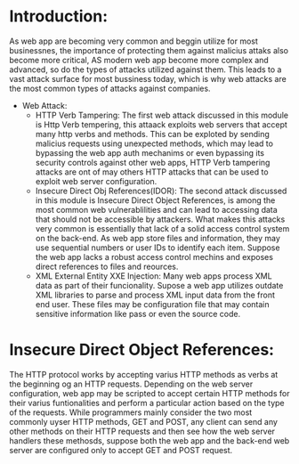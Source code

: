 # Introduction:
As web app are becoming very common and beggin utilize for most businessnes, the importance of protecting them against malicius attaks also become more critical, AS modern web app become more complex and
advanced, so do the types of attacks utilized against them. This leads to a vast attack surface for most bussiness today, which is why web attacks are the most common types of attacks against companies.
- Web Attack:
    - HTTP Verb Tampering:
    The first web attack discussed in this module is Http Verb tempering, this attaack exploits web servers that accept many http verbs and methods. This can be exploted by sending malicius requests using unexpected methods,
    which may lead to bypassing the web app auth mechanims or even bypassing its security controls against other web apps, HTTP Verb tampering attacks are ont of may others HTTP attacks that can be used to exploit
    web server configuration.
    - Insecure Direct Obj References(IDOR):
    The second attack discussed in this module is Insecure Direct Object References, is among the most common web vulnerablilities and can lead to accessing data that should not be accessible by attackers. What  makes this attacks very common
    is essentially that lack of a solid access control system on the back-end.
    As web app store files and information, they may use sequential numbers or user IDs to identify each item. Suppose the web app lacks a robust access control mechins and exposes direct references to files and reources.
    - XML External Entity XXE Injection:
    Many web apps process XML data as part of their funcionality. Supose a web app utilizes outdate XML libraries to parse and process XML input data from the front end user.
    These files may be configuration file that may contain sensitive information like pass or even the source code.

# Insecure Direct Object References:
The HTTP protocol works by accepting varius HTTP methods as verbs at the beginning og an HTTP requests. Depending on the web server configuration, web app may be scripted to accept certain HTTP methods for their varius funtionalities and perform a particular action based
on the type of the requests.
While programmers mainly consider the two most commonly uyser HTTP methods, GET and POST, any client can send any other methods on their HTTP requests and then see how the web server handlers these methosds, suppose both the web app and the back-end web server are
configured only to accept GET and POST request.
